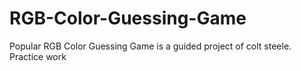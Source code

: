 # RGB-Color-Guessing-Game
Popular RGB Color Guessing Game is a guided project of colt steele. Practice work
